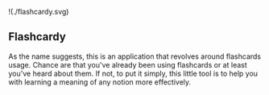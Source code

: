 !(./flashcardy.svg)

## Flashcardy

As the name suggests, this is an application that revolves around flashcards usage.
Chance are that you've already been using flashcards or at least you've heard about them.
If not, to put it simply, this little tool is to help you with learning a meaning of any notion more effectively. 


